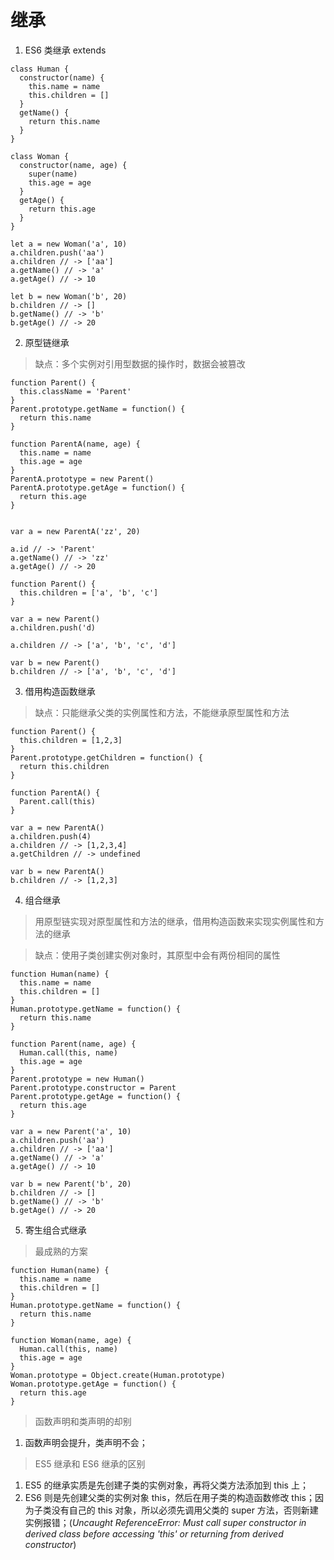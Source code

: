# 继承

1. ES6 类继承 extends
```
class Human {
  constructor(name) {
    this.name = name
    this.children = []
  }
  getName() {
    return this.name
  }
}

class Woman {
  constructor(name, age) {
    super(name)
    this.age = age
  }
  getAge() {
    return this.age
  }  
}

let a = new Woman('a', 10)
a.children.push('aa')
a.children // -> ['aa']
a.getName() // -> 'a'
a.getAge() // -> 10

let b = new Woman('b', 20)
b.children // -> []
b.getName() // -> 'b'
b.getAge() // -> 20
```

2. 原型链继承
> 缺点：多个实例对引用型数据的操作时，数据会被篡改
```
function Parent() {
  this.className = 'Parent'
}
Parent.prototype.getName = function() {
  return this.name
}

function ParentA(name, age) {
  this.name = name
  this.age = age
}
ParentA.prototype = new Parent()
ParentA.prototype.getAge = function() {
  return this.age
}


var a = new ParentA('zz', 20)

a.id // -> 'Parent'
a.getName() // -> 'zz'
a.getAge() // -> 20
```

```
function Parent() {
  this.children = ['a', 'b', 'c']
}

var a = new Parent()
a.children.push('d)

a.children // -> ['a', 'b', 'c', 'd']

var b = new Parent()
b.children // -> ['a', 'b', 'c', 'd']
```

3. 借用构造函数继承
> 缺点：只能继承父类的实例属性和方法，不能继承原型属性和方法
```
function Parent() {
  this.children = [1,2,3]
}
Parent.prototype.getChildren = function() {
  return this.children
}

function ParentA() {
  Parent.call(this)
}

var a = new ParentA()
a.children.push(4)
a.children // -> [1,2,3,4]
a.getChildren // -> undefined

var b = new ParentA()
b.children // -> [1,2,3]
```

4. 组合继承
> 用原型链实现对原型属性和方法的继承，借用构造函数来实现实例属性和方法的继承

> 缺点：使用子类创建实例对象时，其原型中会有两份相同的属性
```
function Human(name) {
  this.name = name
  this.children = []
}
Human.prototype.getName = function() {
  return this.name
}

function Parent(name, age) {
  Human.call(this, name)
  this.age = age
}
Parent.prototype = new Human()
Parent.prototype.constructor = Parent
Parent.prototype.getAge = function() {
  return this.age
}

var a = new Parent('a', 10)
a.children.push('aa')
a.children // -> ['aa']
a.getName() // -> 'a'
a.getAge() // -> 10

var b = new Parent('b', 20)
b.children // -> []
b.getName() // -> 'b'
b.getAge() // -> 20
```

5. 寄生组合式继承
> 最成熟的方案
```
function Human(name) {
  this.name = name
  this.children = []
}
Human.prototype.getName = function() {
  return this.name
}

function Woman(name, age) {
  Human.call(this, name)
  this.age = age
}
Woman.prototype = Object.create(Human.prototype)
Woman.prototype.getAge = function() {
  return this.age
}
```


> 函数声明和类声明的却别
  1. 函数声明会提升，类声明不会；

> ES5 继承和 ES6 继承的区别
  1. ES5 的继承实质是先创建子类的实例对象，再将父类方法添加到 this 上；
  2. ES6 则是先创建父类的实例对象 this，然后在用子类的构造函数修改 this；因为子类没有自己的 this 对象，所以必须先调用父类的 super 方法，否则新建实例报错；(*Uncaught ReferenceError: Must call super constructor in derived class before accessing 'this' or returning from derived constructor*)